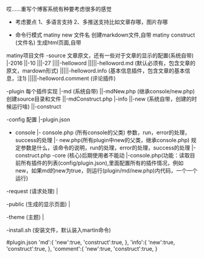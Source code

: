 哎……重写个博客系统有种要考虑很多的感觉

- 考虑要点
1、多语言支持
2、多推送支持比如文章存哪，图片存哪

- 命令行模式
matiny new 文件名  创建markdown文件,自带
matiny construct (文件名) 生成html页面,自带

matiny项目文件
-source 文章原文，还有一些对于文章的显示的配置(系统自带)
|-2016
||-10
|||-27
||||-helloword
|||||-helloword.md (默认必须有，包含文章的原文，mardown形式)
|||||-helloword.info (基本信息插件，包含文章的基本信息，注1)
|||||-helloword.comment (评论插件)

-plugin 每个插件实现
|-md (系统自带)
||-mdNew.php (继承console/new.php) 创建source目录和文件
||-mdConstruct.php
|-info
||-new (系统自带，创建的时候运行啥)
||-construct

-config 配置
|-plugin.json

- console
|- console.php (所有console的父类) 参数，run，error的处理，success的处理
|- new.php(所有plugin中new的父类，继承console.php) 规定参数是什么，该命令的说明，run的处理，error的处理，success的处理
|- construct.php
-core (核心)后期使用者不能动
|-console.php(功能：读取目前所有插件的列表(config/plugin.json),里面配置所有的插件情况，例如new，如果md的new为true，则运行(plugin/md/new.php)内代码，一个一个运行)

-request (请求处理)
|

-public (生成的显示页面)
|

-theme (主题)
|

-install.sh (安装文件，默认装入martin命令)

#plugin.json
'md':{
    'new':true,
    'construct':true,
},
'info':{
    'new':true,
    'construct':true,
},
'comment':{
    'new':true,
    'construct':true,
}
